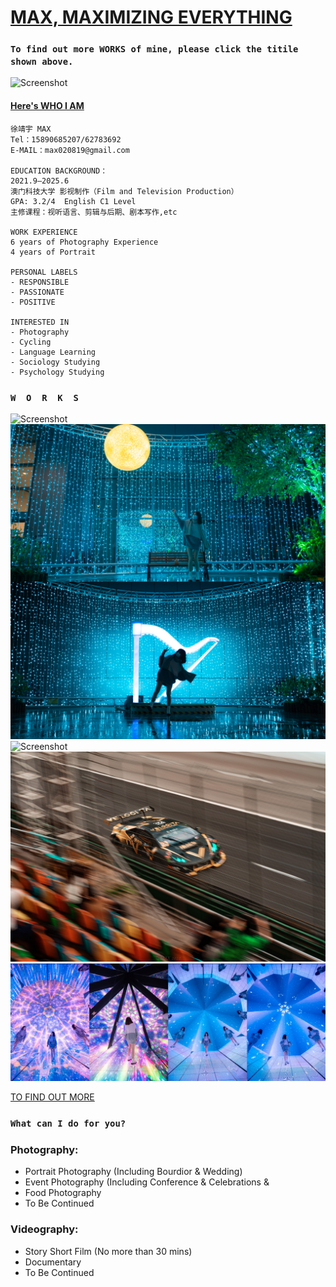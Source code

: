 # [MAX,  MAXIMIZING EVERYTHING](https://space.bilibili.com/62351513?spm_id_from=333.788.0.0)

### `To find out more WORKS of mine, please click the titile shown above.`

![Screenshot](/DSC02206.JPG)

#### [Here's WHO I AM](https://pan.baidu.com/s/10n6GZQ7WnYSNOKT1tFSnDA?pwd=dp4m)



```
徐靖宇 MAX  
Tel：15890685207/62783692
E-MAIL：max020819@gmail.com

EDUCATION BACKGROUND：
2021.9—2025.6
澳门科技大学 影视制作（Film and Television Production）
GPA: 3.2/4  English C1 Level
主修课程：视听语言、剪辑与后期、剧本写作,etc

WORK EXPERIENCE
6 years of Photography Experience
4 years of Portrait

PERSONAL LABELS
- RESPONSIBLE
- PASSIONATE
- POSITIVE

INTERESTED IN
- Photography
- Cycling
- Language Learning
- Sociology Studying
- Psychology Studying

```

### `W  O  R  K  S`

![Screenshot](/_DSC2190-Pano-2.JPG)
![Screenshot](/WechatIMG1266.jpeg)
![Screenshot](/_DSC3202-4.JPG)
![Screenshot](/_DSC8016-3.JPG)
![Screenshot](/WechatIMG1265.jpeg)

[TO FIND OUT MORE](https://www.xiaohongshu.com/user/profile/615fc4640000000002022d78?xhsshare=CopyLink&appuid=615fc4640000000002022d78&apptime=1671126971)

### `What can I do for you?`

### Photography:
- Portrait Photography (Including Bourdior & Wedding)
- Event Photography (Including Conference & Celebrations & 
- Food Photography 
- To Be Continued

### Videography:
- Story Short Film (No more than 30 mins)
- Documentary
- To Be Continued


